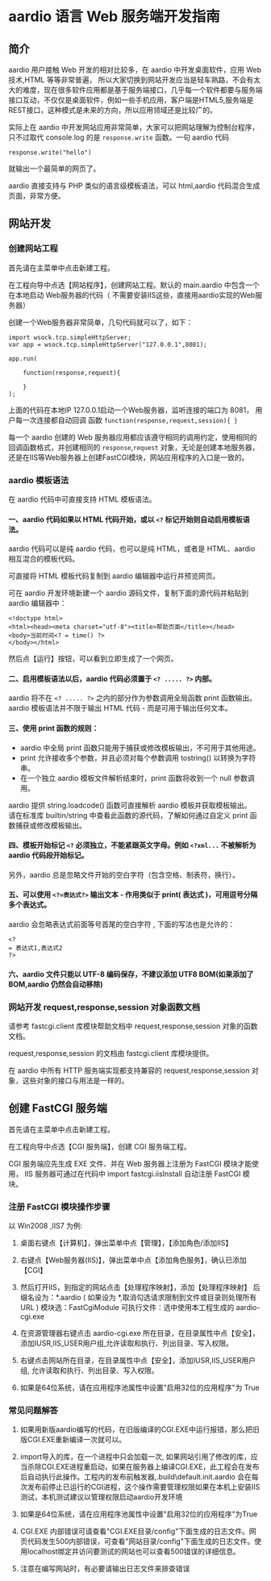 ﻿# aardio 语言 Web 服务端开发指南

## 简介

aardio 用户接触 Web 开发的相对比较多，在 aardio 中开发桌面软件，应用 Web 技术,HTML 等等非常普遍，
所以大家切换到网站开发应当是轻车熟路，不会有太大的难度，现在很多软件应用都是基于服务端接口，几乎每一个软件都要与服务端接口互动，不仅仅是桌面软件，例如一些手机应用，客户端是HTML5,服务端是REST接口，这种模式是未来的方向，所以应用领域还是比较广的。

实际上在 aardio 中开发网站应用非常简单，大家可以把网站理解为控制台程序，
只不过取代 console.log 的是 `response.write` 函数。一句 aardio 代码

`response.write("hello")`

就输出一个最简单的网页了。

aardio 直接支持与 PHP 类似的语言级模板语法，可以 html,aardio 代码混合生成页面，非常方便。


## 网站开发

### 创建网站工程

首先请在主菜单中点击新建工程。

在工程向导中点选【网站程序】，创建网站工程。默认的 main.aardio 中包含一个在本地启动 Web服务器的代码（ 不需要安装IIS这些，直接用aardio实现的Web服务器）

创建一个Web服务器非常简单，几句代码就可以了，如下：

```aardio
import wsock.tcp.simpleHttpServer; 
var app = wsock.tcp.simpleHttpServer("127.0.0.1",8081);
 
app.run(
     
    function(response,request){
     
    }
);
```

上面的代码在本地IP 127.0.0.1启动一个Web服务器，监听连接的端口为 8081，
用户每一次连接都自动回调 函数  `function(response,request,session){ }`

每一个 aardio 创建的 Web 服务器应用都应该遵守相同的调用约定，使用相同的回调函数格式，并创建相同的 `response`,`request` 对象，无论是创建本地服务器，还是在IIS等Web服务器上创建FastCGI模块，网站应用程序的入口是一致的。

### aardio 模板语法

在 aardio 代码中可直接支持 HTML 模板语法。

#### 一、aardio 代码如果以 HTML 代码开始，或以 `<?` 标记开始则自动启用模板语法。  
aardio 代码可以是纯 aardio 代码，也可以是纯 HTML，或者是 HTML、aardio 相互混合的模板代码。  

可直接将 HTML 模板代码复制到 aardio 编辑器中运行并预览网页。
  
可在 aardio 开发环境新建一个 aardio 源码文件，复制下面的源代码并粘贴到 aardio 编辑器中：

```aardio
<!doctype html>
<html><head><meta charset="utf-8"><title>帮助页面</title></head>
<body>当前时间<? = time() ?>
</body></html>
```

然后点【运行】按钮，可以看到立即生成了一个网页。  

#### 二、启用模板语法以后，aardio 代码必须置于 `<? ..... ?>` 内部。  
aardio 将不在 `<? ..... ?>` 之内的部分作为参数调用全局函数 print 函数输出。  
aardio 模板语法并不限于输出 HTML 代码 - 而是可用于输出任何文本。

#### 三、使用 print 函数的规则：

*   aardio 中全局 print 函数只能用于捕获或修改模板输出，不可用于其他用途。
*   print 允许接收多个参数，并且必须对每个参数调用 tostring() 以转换为字符串。
*   在一个独立 aardio 模板文件解析结束时，print 函数将收到一个 null 参数调用。

  
aardio 提供 string.loadcode() 函数可直接解析 aardio 模板并获取模板输出。  
请在标准库 builtin/string 中查看此函数的源代码，了解如何通过自定义 print 函数捕获或修改模板输出。

#### 四、模板开始标记 `<?` 必须独立，不能紧跟英文字母。例如 `<?xml...` 不被解析为 aardio 代码段开始标记。  
另外，aardio 总是忽略文件开始的空白字符（包含空格、制表符，换行）。

#### 五、可以使用 `<?=表达式?>` 输出文本 - 作用类似于 print( 表达式 )，可用逗号分隔多个表达式。  
aardio 会忽略表达式前面等号首尾的空白字符 , 下面的写法也是允许的：  

```aardio
<?
= 表达式1,表达式2
?>
```

#### 六、aardio 文件只能以 UTF-8 编码保存，不建议添加 UTF8 BOM(如果添加了 BOM,aardio 仍然会自动移除)


### 网站开发 request,response,session 对象函数文档

请参考  fastcgi.client 库模块帮助文档中 request,response,session 对象的函数文档。

request,response,session 的文档由 fastcgi.client 库模块提供。

在 aardio 中所有 HTTP 服务端实现都支持兼容的 request,response,session 对象，这些对象的接口与用法是一样的。


## 创建 FastCGI 服务端

首先请在主菜单中点击新建工程。

在工程向导中点选【CGI 服务端】，创建 CGI 服务端工程。

CGI 服务端应先生成 EXE 文件、并在 Web 服务器上注册为 FastCGI 模块才能使用，
IIS 服务器可通过在代码中 import fastcgi.iisInstall 自动注册 FastCGI 模块。

### 注册  FastCGI 模块操作步骤

以 Win2008 ,IIS7 为例:

1. 桌面右键点【计算机】，弹出菜单中点【管理】，【添加角色/添加IIS】

2. 右键点【Web服务器(IIS)】，弹出菜单中点【添加角色服务】，确认已添加【CGI】

3. 然后打开IIS，到指定的网站点击【处理程序映射】，添加【处理程序映射】
   后缀名设为：*.aardio ( 如果设为 *,取消勾选请求限制到文件或目录则处理所有URL )
   模块选：FastCgiModule 可执行文件：选中使用本工程生成的 aardio-cgi.exe 
   
4. 在资源管理器右键点击 aardio-cgi.exe 所在目录，在目录属性中点【安全】，
添加IUSR,IIS_USER用户组,允许读取和执行、列出目录、写入权限。

5. 右键点击网站所在目录，在目录属性中点【安全】，添加IUSR,IIS_USER用户组,
允许读取和执行、列出目录、写入权限。

6. 如果是64位系统，请在应用程序池属性中设置"启用32位的应用程序"为 True

### 常见问题解答

1. 如果用新版aardio编写的代码，在旧版编译的CGI.EXE中运行报错，那么把旧版CGI.EXE重新编译一次就可以。

2. import导入的库，在一个进程中只会加载一次, 如果网站引用了修改的库，应当杀除CGI.EXE进程重启动，如果在服务器上编译CGI.EXE，此工程会在发布后自动执行此操作。工程内的发布前触发器,\.build\default.init.aardio 会在每次发布前停止已运行的CGI进程，这个操作需要管理权限如果在本机上安装IIS测试，本机测试建议以管理权限启动aardio开发环境

3. 如果是64位系统，请在应用程序池属性中设置"启用32位的应用程序"为True

4. CGI.EXE 内部错误可请查看"CGI.EXE目录/config"下面生成的日志文件。网页代码发生500内部错误，可查看"网站目录/config"下面生成的日志文件。使用localhost绑定并访问要测试的网站也可以查看500错误的详细信息。

5. 注意在编写网站时，有必要请输出日志文件来排查错误
 



